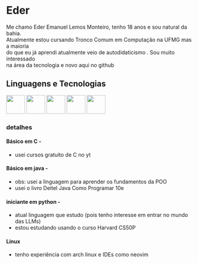  # Eder 

Me chamo Eder Emanuel Lemos Monteiro, tenho 18 anos e sou natural da bahia.  
Atualmente estou cursando Tronco Comum em Computação na UFMG mas a maioria  
do que eu já aprendi atualmente veio de autodidaticismo . Sou muito interessado  
na área da tecnologia e novo aqui no github

## Linguagens e Tecnologias  

<img src="https://cdn.jsdelivr.net/gh/devicons/devicon@latest/icons/c/c-original.svg" width="50">  <img src="https://cdn.jsdelivr.net/gh/devicons/devicon@latest/icons/java/java-original.svg" width="50">  <img src="https://cdn.jsdelivr.net/gh/devicons/devicon@latest/icons/python/python-original.svg" width="50" />  <img src="https://cdn.jsdelivr.net/gh/devicons/devicon@latest/icons/archlinux/archlinux-original.svg"    width="50" />  <img src="https://cdn.jsdelivr.net/gh/devicons/devicon@latest/icons/eclipse/eclipse-original.svg" width="50" />   


### detalhes

#### Básico em C -  
- usei cursos gratuito de C no yt   

#### Básico em java -    
- obs: usei a linguagem para aprender os fundamentos da POO  
- usei o livro Deitel Java Como Programar 10e   

#### iniciante em python -  
- atual linguagem que estudo (pois tenho interesse em entrar no mundo das LLMs)
- estou estudando usando o curso Harvard CS50P    

#### Linux
- tenho experiência com arch linux e IDEs como neovim

          
          
          

    
    
  

  
